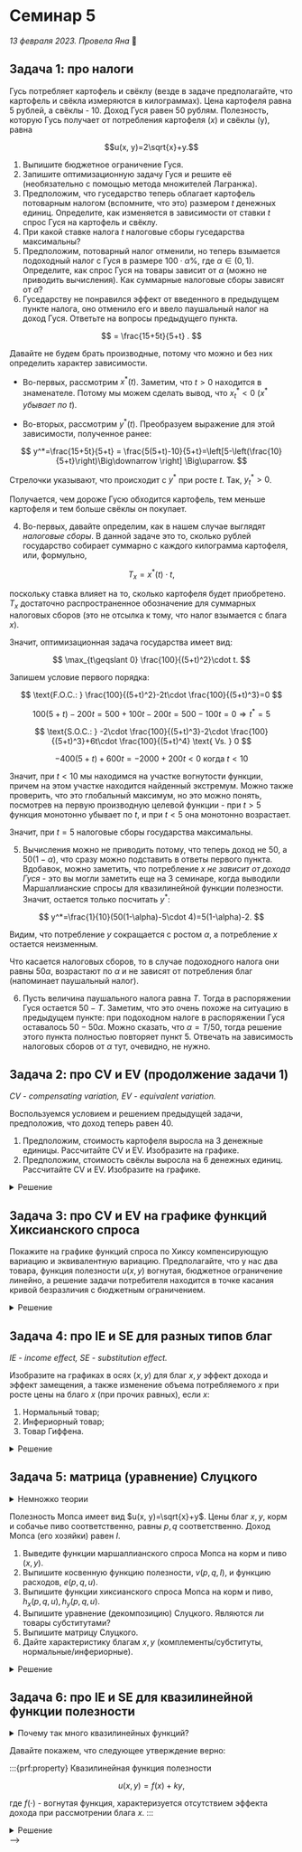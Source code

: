 # Семинар 5

*13 февраля 2023. Провела Яна* 🐸

## Задача 1: про налоги

Гусь потребляет картофель и свёклу (везде в задаче предполагайте, что картофель и свёкла измеряются в килограммах). Цена картофеля равна 5 рублей, а свёклы - 10. Доход Гуся равен 50 рублям. Полезность, которую Гусь получает от потребления картофеля ($x$) и свёклы (y), равна 

$$u(x, y)=2\sqrt{x}+y.$$

1. Выпишите бюджетное ограничение Гуся.
2. Запишите оптимизационную задачу Гуся и решите её (необязательно с помощью метода множителей Лагранжа).
3. Предположим, что гуседарство теперь облагает картофель потоварным налогом (вспомните, что это) размером $t$ денежных единиц. Определите, как изменяется в зависимости от ставки $t$ спрос Гуся на картофель и свёклу.
4. При какой ставке налога $t$ налоговые сборы гуседарства максимальны?
5. Предположим, потоварный налог отменили, но теперь взымается подоходный налог с Гуся в размере $100\cdot \alpha$\%, где $\alpha \in (0, 1)$. Определите, как спрос Гуся на товары зависит от $\alpha$ (можно не приводить вычисления). Как суммарные налоговые сборы зависят от $\alpha$?
6. Гуседарству не понравился эффект от введенного в предыдущем пункте налога, оно отменило его и ввело паушальный налог на доход Гуся. Ответьте на вопросы предыдущего пункта.

<!-- <details>
    <summary>Решение</summary>

1. Запишем его бюджетное ограничение:

$$
5x + 10y - 50=0.
$$

2. Давайте решим задачу заменой переменной. Заметим, что функция полезности монотонно возрастает по обоим аргументам, значит, решение будет находиться в точке касания бюджетного ограничения и кривой безразличия (задача выпуклая). Выразим $y$ из бюджетного ограничения:

$$
y=\frac{1}{10}(50-5x)=5-0.5x.
$$

Тогда оптимизационная задача примет вид:

$$
\max_{x \in [0; 10]} 2\sqrt{x} + 5 - 0.5x
$$

Ограничение $x \in [0; 10]$ взято из того условия, что мы не можем оказаться за границами бюджетного множества, а также количество блага не может измеряться отрицательным числом. 

Мы видим, что целевая функция - это парабола с ветвями вниз относительно $\sqrt{x}$, значит, её вершина определяет решение оптимизационной задачи Гуся:

$$
\sqrt{x^*}=\frac{-b}{2a}=\frac{-2}{-0.5 * 2}=2\Rightarrow x^*=4.
$$

Чтобы найти $y^*$, нужно найденный $x^*$ подставить в бюджетное ограничение (границу бюджетного множества):

$$
y^*=5-0.5x^*=5-0.5\cdot 4=3.
$$

3. Введение **потоварного налога** по ставке $t$ на картофель означает, что стоимость картофеля теперь равна $5+t$. При неизменной величине дохода и $t>0$ (исключим возможность *субсидирования* - это, простыми словами, мера, прямо противоположная налогу) это значит, что доступное множество пар $(x, y)$ станет меньше. Иными словами, граница бюджетного ограничения "повернётся" вокруг точки пересечения с осью $y$:

:::{image} ./sem4_p1tax.png
:alt: tax
:width: 400px
:align: center
:::

Запишем обновленное бюджетное ограничение:

$$
(5+t)x+10y-50=0.
$$

Аналогично предыдущему пункту, выразим $y$ из бюджетного ограничения:

$$
y=\frac{1}{10}(50-(5+t)x)=5-(0.5+0.1t)x.
$$

Подставим этот $y$ в целевую функцию (полезность) и промаксимизируем:

$$
\max_{x\in \left[0; \frac{50}{5+t}\right]} 2\sqrt{x} + 5 - (0.5+0.1t)x
$$

И снова это парабола с ветвями вниз относительно $\sqrt{x} \Rightarrow$ максимум в вершине:

$$
\sqrt{x^*} = \frac{-b}{2a} = \frac{-2}{-2\cdot (0.5+0.1t)}=\frac{1}{0.5+0.1t} = \frac{10}{5+t} \Rightarrow x^*=\frac{100}{(5+t)^2}.
$$

<details>
    <summary>Проверим себя</summary>
    
---
Подставив $t=0$, мы должны получить значение из предыдущего пункта, и это действительно так:

$$
\frac{100}{(5+t)^2} = \frac{100}{(5+0)^2}=\frac{100}{25}=4.
$$

---

</details>

Чтобы получить $y^*$, нам нужно, опять, подставить найденный $x^*$ в бюджетное ограничение:

$$ 
y^* = 5 - (0.5+0.1t)x^*=5 - (0.5+0.1t) \cdot \left(\frac{1}{0.5+0.1t}\right)^2 
$$

$$ = 5-\frac{1}{0.5+0.1t} $$
<!-- % & = \frac{1.5+0.5t}{0.5+0.1t} \\
 -->
$$ = \frac{15+5t}{5+t} . $$

Давайте не будем брать производные, потому что можно и без них определить характер зависимости. 

* Во-первых, рассмотрим $x^*(t)$. Заметим, что $t>0$ находится в знаменателе. Потому мы можем сделать вывод, что $x^*_t<0$ ($x^*$ *убывает по $t$*).

* Во-вторых, рассмотрим $y^*(t)$. Преобразуем выражение для этой зависимости, полученное ранее:

$$
y^*=\frac{15+5t}{5+t} = \frac{5(5+t)-10}{5+t}=\left[5-\left(\frac{10}{5+t}\right)\Big\downarrow \right] \Big\uparrow.
$$

Стрелочки указывают, что происходит с $y^*$ при росте $t$. Так, $y^*_t>0$.

Получается, чем дороже Гусю обходится картофель, тем меньше картофеля и тем больше свёклы он покупает.

4. Во-первых, давайте определим, как в нашем случае выглядят *налоговые сборы*. В данной задаче это то, сколько рублей государство собирает суммарно с каждого килограмма картофеля, или, формульно,

$$
T_x=x^*(t)\cdot t,
$$

поскольку ставка влияет на то, сколько картофеля будет приобретено. $T_x$ достаточно распространенное обозначение для суммарных налоговых сборов (это не отсылка к тому, что налог взымается с блага $x$). 

Значит, оптимизационная задача государства имеет вид:

$$
\max_{t\geqslant 0} \frac{100}{(5+t)^2}\cdot t.
$$

Запишем условие первого порядка:

$$ 
\text{F.O.C.: } \frac{100}{(5+t)^2}-2t\cdot \frac{100}{(5+t)^3}=0 $$

$$
100(5+t)-200t=500+100t-200t=500-100t=0 \Rightarrow t^*=5 $$

$$
\text{S.O.C.: } -2\cdot \frac{100}{(5+t)^3}-2\cdot \frac{100}{(5+t)^3}+6t\cdot \frac{100}{(5+t)^4} \text{ Vs. } 0
$$

$$ 
-400(5+t)+600t=-2000+200t<0 \text{ когда } t<10 
$$

Значит, при $t<10$ мы находимся на участке вогнутости функции, причем на этом участке находится найденный экстремум. Можно также проверить, что это глобальный максимум, но это можно понять, посмотрев на первую производную целевой функции - при $t>5$ функция монотонно убывает по $t$, и при $t<5$ она монотонно возрастает.

Значит, при $t=5$ налоговые сборы государства максимальны.

5. Вычисления можно не приводить потому, что теперь доход не 50, а $50(1-\alpha)$, что сразу можно подставить в ответы первого пункта. Вдобавок, можно заметить, что потребление $x$ *не зависит от дохода Гуся* - это вы могли заметить еще на 3 семинаре, когда выводили Маршаллианские спросы для квазилинейной функции полезности. Значит, остается только посчитать $y^*$:

$$
y^*=\frac{1}{10}(50(1-\alpha)-5\cdot 4)=5(1-\alpha)-2.
$$

Видим, что потребление $y$ сокращается с ростом $\alpha$, а потребление $x$ остается неизменным.

Что касается налоговых сборов, то в случае подоходного налога они равны $50\alpha$, возрастают по $\alpha$ и не зависят от потребления благ (напоминает паушальный налог). 

6. Пусть величина паушального налога равна $T$. Тогда в распоряжении Гуся остается $50-T$. Заметим, что это очень похоже на ситуацию в предыдущем пункте: при подоходном налоге в распоряжении Гуся оставалось $50-50\alpha$. Можно сказать, что $\alpha = T/50$, тогда решение этого пункта полностью повторяет пункт 5. Отвечать на зависимость налоговых сборов от $\alpha$ тут, очевидно, не нужно.

</details>

## Задача 2: про CV и EV (продолжение задачи 1)

*CV - compensating variation, EV - equivalent variation.*

Воспользуемся условием и решением предыдущей задачи, предположив, что доход теперь равен 40.

1. Предположим, стоимость картофеля выросла на 3 денежные единицы. Рассчитайте CV и EV. Изобразите на графике.
2. Предположим, стоимость свёклы выросла на 6 денежных единиц. Рассчитайте CV и EV. Изобразите на графике.

<details>
    <summary>Решение</summary>

---
1. Рост цены на картошку

:::{image} ./sem4_p21.png
:alt: картошка
:width: 400px
:align: center
:::

2. Рост цены на свёеклу

:::{image} ./sem4_p22.png
:alt: свекла
:width: 400px
:align: center
:::

---

</details>

## Задача 3: про CV и EV на графике функций Хиксианского спроса

Покажите на графике функций спроса по Хиксу компенсирующую вариацию и эквивалентную вариацию. Предполагайте, что у нас два товара, функция полезности $u(x, y)$ вогнутая, бюджетное ограничение линейно, а решение задачи потребителя находится в точке касания кривой безразличия с бюджетным ограничением.

<details>
    <summary>Решение</summary>

---

Как хиксианский спрос выводится:

:::{image} ./sem4_p31.png
:alt: вывод
:width: 400px
:align: center
:::

Площадь под графиком хиксианского спроса - расходы:

:::{image} ./sem4_p32.png
:alt: расх
:width: 400px
:align: center
:::

Собственно, вариации:

:::{image} ./sem4_p33.png
:alt: вариации
:width: 400px
:align: center
:::

---

</details>

## Задача 4: про IE и SE для разных типов благ
*IE - income effect, SE - substitution effect.*

Изобразите на графиках в осях $(x, y)$ для благ $x, y$ эффект дохода и эффект замещения, а также изменение объема потребляемого $x$ при росте цены на благо $x$ (при прочих равных), если $x$:

1. Нормальный товар;
2. Инфериорный товар;
3. Товар Гиффена.

<details>
    <summary>Решение</summary>

---
1. **Нормальное благо**

:::{image} ./sem4_p4n.png
:alt: норм
:width: 400px
:align: center
:::

---
2. **Инфериорное благо**

:::{image} ./sem4_p4i.png
:alt: инф
:width: 400px
:align: center
:::

---
3. **Товар Гиффена**

:::{image} ./sem4_p4g.png
:alt: гиффен
:width: 400px
:align: center
:::

---

</details>

## Задача 5: матрица (уравнение) Слуцкого

<details>
    <summary>Немножко теории</summary>

---
Для начала зададим определение для элемента на $i$-ой строке $j$-том столбце матрицы Слуцкого:

$$
s_{ij}=\overbrace{\underbrace{\frac{\partial x_i(p, I)}{\partial p_j}}_{\text{Изменение спроса}} + \underbrace{x_j(p, I)\frac{\partial x_i(p, I)}{\partial I}}_{\text{Эффект дохода}}}^{\text{Эффект замещения}}.
$$

Матрица Слуцкого, таким образом, это $S=\{s_{ij}\}_{i,j\in \overline{1, n}}$. С таким определением перед глазами проще работать далее.

В частности, есть такая сущность, как "декомпозиция Слуцкого" (на английском называют Slutsky decomposition или Slutsky equation). Тут надо просто перенести эффект дохода направо и получим:

$$
\frac{\partial x_i(p, I)}{\partial p_j} = s_{ij}-x_j(p, I)\frac{\partial x_i(p, I)}{\partial I}=\frac{\partial h_i(p, u)}{\partial p_j}-x_j(p, I)\frac{\partial x_i(p, I)}{\partial I}.
$$

Последний переход к производной хиксианского спроса валиден потому, что элемент $s_{ij}$ матрицы Слуцкого представляет собой эффект замещения, а он, в свою очередь, равен производной хиксианского спроса.

А теперь можно перейти к решению задачи.

---
</details>

Полезность Мопса имеет вид $u(x, y)=\sqrt{x}+y$. Цены благ $x, y$, корм и собачье пиво соответственно, равны $p, q$ соответственно. Доход Мопса (его хозяйки) равен $I$.

1. Выведите функции маршаллианского спроса Мопса на корм и пиво ($x, y$). 
2. Выпишите косвенную функцию полезности, $v(p, q, I)$, и функцию расходов, $e(p, q, u)$.
3. Выпишите функции хиксианского спроса Мопса на корм и пиво, $h_x(p, q, u), h_y(p, q, u)$.
4. Выпишите уравнение (декомпозицию) Слуцкого. Являются ли товары субститутами?
5. Выпишите матрицу Слуцкого.
6. Дайте характеристику благам $x, y$ (комплементы/субституты, нормальные/инфериорные).

<details>
    <summary>Решение</summary>

1. Запишем бюджетное ограничение:

$$
px+qy-I=0.
$$

Из бюджетного ограничения выразим $y$:

$$
y=\frac{1}{q}(I-px)=\frac{I}{q} - \frac{p}{q} x.
$$

Подставим этот $y$ в целевую функцию (которая окажется параболой с ветвями вниз относительно $\sqrt{x}$) и промаксимизируем:

$$
\max_{x\in \left[0; \frac{I}{p}\right]} \sqrt{x} + \frac{I}{q} - \frac{p}{q} x
$$

Максимум в вершине:

$$
\sqrt{x^*}=\frac{-b}{2a}=\frac{-1}{-2p/q}=\frac{q}{2p}\Rightarrow x^* = \frac{q^2}{4p^2}.
$$

$y^*$ найдем из бюджетного ограничения:

$$
y^*=\frac{I}{q} - \frac{p}{q} x^*=\frac{I}{q} - \frac{p}{q} \cdot \frac{q^2}{4p^2} = \frac{I}{q} - \frac{q}{4p}.
$$

$x^*, y^*$ - необходимые нам Маршаллианские спросы.

2. Косвенная функция полезности имеет вид:

$$
v(q, p, I)=\sqrt{x^*} + y^*=\frac{q}{2p}+ \frac{I}{q} - \frac{q}{4p}=\frac{I}{q} + \frac{q}{4p}.
$$

Функция расходов:

$$
e(p, q, u)=q\left(u-\frac{q}{4p}\right)
$$

3. По *лемме Шепарда*, Хиксианские спросы определяются частными производными функции расходов:

$$
h_x(p, q, u) =e'_p = \frac{q^2}{4p^2}
$$

$$
h_y(p, q, u) =e'_q = u-\frac{q}{2p}
$$

4. Запишем уравнение Слуцкого. Для начала рассмотрим благо $x$. Изменение спроса на это благо по его цене $p$ равно:

$$ 
\frac{\partial x(p, q, I)}{\partial p} = \frac{\partial h_x(p, q, u)}{\partial p}-x(p, q, I)\frac{\partial x(p, q, I)}{\partial I}
$$

$$
= -\frac{q^2}{2p^3}-\frac{q^2}{4p^2}\cdot 0
$$

$$ 
= -\frac{q^2}{2p^3}
$$ 

В последней задаче мы поговорим о том, что для квазилинейных полезностей характерно отсутствие эффекта дохода, а сейчас мы увидели это на примере конкретной функции.

Обратимся к изменению спроса на $x$ по цене другого блага, $q$:

$$ 
\frac{\partial x(p, q, I)}{\partial q} = \frac{\partial h_x(p, q, u)}{\partial q}-y(p, q, I)\frac{\partial x(p, q, I)}{\partial I}
$$

$$
= \underbrace{\frac{q}{2p^2}}_{SE>0}-\underbrace{\left(\frac{I}{q} - \frac{q}{4p}\right) \cdot 0}_{IE=0} 
$$

Теперь рассмотрим благо $y$. Изменение спроса на $y$ в ответ на изменение его цены $q$ равно:

$$ 
\frac{\partial y(p, q, I)}{\partial q} = \frac{\partial h_y(p, q, u)}{\partial q}-y(p, q, I)\frac{\partial y(p, q, I)}{\partial I}
$$

$$= -\frac{1}{2p} - \left(\frac{I}{q} - \frac{q}{4p}\right)\cdot \frac{1}{q} 
$$

$$
= -\frac{1}{2p}-\frac{I}{q^2}+\frac{1}{4p} 
$$

$$ 
= -\frac{1}{4p} -\frac{I}{q^2}.
$$

Обратимся к изменению спроса на $y$ по цене другого блага, $p$:

$$ 
\frac{\partial y(p, q, I)}{\partial p} = \frac{\partial h_y(p, q, u)}{\partial p}-x(p, q, I)\frac{\partial y(p, q, I)}{\partial I}
$$

$$
= \underbrace{\frac{q}{2p^2}}_{SE>0}-\underbrace{\frac{q^2}{4p^2}\cdot \frac{1}{q}}_{IE>0}
$$

$$
= \frac{q}{4p^2} 
$$

Так, мы рассмотрели все варианты и выписали декомпозиции для каждого случая.

1. Матрица Слуцкого - матрица производных функций Хиксианских спросов по ценам. Используя знания из предыдущего пункта (что мы ранее посчитали), давайте заполним матрицу. Она будет иметь вид:

$$
S = \begin{pmatrix}
\frac{\partial h_x(p, q, I)}{\partial p} & \frac{\partial h_x(p, q, I)}{\partial q}\\
\frac{\partial h_y(p, q, I)}{\partial p} & \frac{\partial h_y(p, q, I)}{\partial q}
\end{pmatrix} = \begin{pmatrix}
-\frac{q^2}{2p^3} & \frac{q}{2p^2} \\ 
\frac{q}{2p^2} & -\frac{1}{2p}
\end{pmatrix}
$$

</details>

## Задача 6: про IE и SE для квазилинейной функции полезности

<details>
    <summary>Почему так много квазилинейных функций?</summary>

---
Это один из самых распространенных видов функций в экономике, если не самый. С ней очень удобно работать, а дополнительное удобство доставляет отсутствие эффекта дохода.

---

</details>

Давайте покажем, что следующее утверждение верно:

:::{prf:property}
Квазилинейная функция полезности

$$u(x, y)=f(x)+ky,$$

где $f(\cdot)$ - вогнутая функция, характеризуется отсутствием эффекта дохода при рассмотрении блага $x$.
:::

<details>
    <summary>Решение</summary>

Пусть цены товаров $x, y$ равны $p, q$ соответственно, а доход агента равен $I$. Запишем бюджетное ограничение и выразим из него $y$:

$$
px+qy-I=0 \Rightarrow y=\frac{I}{q}-\frac{p}{q}x.
$$

Подставим этот $y$ в целевую функцию и промаксимизируем по $x$:

$$ 
\max_{x\in \left[0; \frac{I}{p}\right]} f(x) + k\left(\frac{I}{q}-\frac{p}{q}x\right) 
$$

$$
\text{F.O.C.: } f_x-k\cdot \frac{p}{q}=0
$$

$$
\text{S.O.C.: } f_{xx} < 0, \text{ т.к. $f$ -- вогнутая} 
$$

Значит, оптимальный $x^*$ определяется как решение уравнения $f_x-k\cdot \frac{p}{q}=0$.

Далее, запишем $x^*_I$, применив знание о производной неявной функции к $f_x-k\cdot \frac{p}{q}=0$:

$$
f_{xx}\cdot \frac{\partial x^*}{\partial I}-0=0\Rightarrow f_{xx}\cdot \frac{\partial x^*}{\partial I}=0
$$

Мы знаем, что $f_{xx}<0$, значит, $x^*_I=0$. Этого достаточно, чтобы утверждать, что спрос на благо $x$ характеризуется нулевым эффектом дохода.

Давайте запишем $x^*_q$, вновь применив знание о производной неявной функции к $f_x-k\cdot \frac{p}{q}=0$:

$$
f_{xx}\cdot \frac{\partial x^*}{\partial q}+k\cdot \frac{p}{q^2}=0\Rightarrow \frac{\partial x^*}{\partial q}=-k\cdot \frac{p}{q^2}\cdot \frac{1}{f_{xx}} > 0
$$

Значит, блага $x$ и $y$ - субституты. 

</details> -->